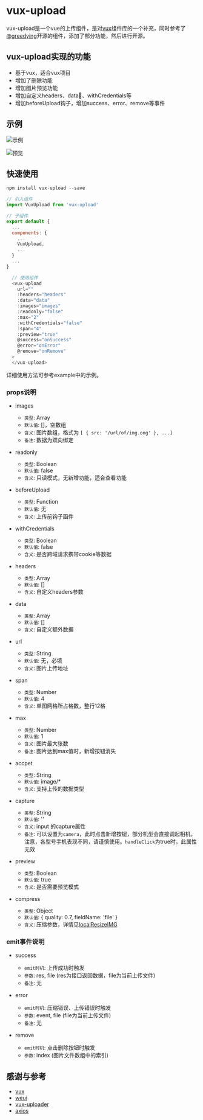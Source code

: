 # vux-upload

vux-upload是一个vue的上传组件，是对[vux](https://github.com/airyland/vux)组件库的一个补充，同时参考了[@greedying](https://github.com/greedying/vux-uploader)开源的组件，添加了部分功能，然后进行开源。

## vux-upload实现的功能

+ 基于vux，适合vux项目
+ 增加了删除功能
+ 增加图片预览功能
+ 增加自定义headers、data、withCredentials等
+ 增加beforeUpload钩子，增加success、error、remove等事件

## 示例

![示例](https://ws4.sinaimg.cn/large/006tKfTcly1fmkvl6937ej30ha0lemxl.jpg)

![预览](https://ws3.sinaimg.cn/large/006tKfTcly1fmkvmlo5jqj30h40pi7at.jpg)

## 快速使用

```javascript
npm install vux-upload --save
```

```javascript
// 引入组件
import VuxUpload from 'vux-upload'
```
```javascript
// 子组件
export default {
  ...
  components: {
    ...
    VuxUpload,
    ...
  }
  ...
}
```

```javascript
  // 使用组件
  <vux-upload
    url=""
    :headers="headers"
    :data="data"
    :images="images"
    :readonly="false"
    :max="2"
    :withCredentials="false"
    :span="4"
    :preview="true"
    @success="onSuccess"
    @error="onError"
    @remove="onRemove"
  >
  </vux-upload>
```

详细使用方法可参考example中的示例。

### props说明

* images
  * `类型`: Array
  * `默认值`: []，空数组
  * `含义`: 图片数组，格式为 `[ { src: '/url/of/img.ong' }, ...]` 
  * `备注`: 数据为双向绑定

* readonly
  * `类型`: Boolean
  * `默认值`: false
  * `含义`: 只读模式，无新增功能，适合查看功能

* beforeUpload
  * `类型`: Function
  * `默认值`: 无
  * `含义`: 上传前钩子函件

* withCredentials
  * `类型`: Boolean
  * `默认值`: false
  * `含义`: 是否跨域请求携带cookie等数据

* headers
  * `类型`: Array
  * `默认值`: []
  * `含义`: 自定义headers参数

* data
  * `类型`: Array
  * `默认值`: []
  * `含义`: 自定义额外数据

* url
  * `类型`: String
  * `默认值`: 无，必填
  * `含义`: 图片上传地址

* span
  * `类型`: Number
  * `默认值`: 4
  * `含义`: 单图网格所占格数，整行12格

* max
  * `类型`: Number
  * `默认值`: 1
  * `含义`: 图片最大张数
  * `备注`: 图片达到max值时，新增按钮消失

* accpet
  * `类型`: String
  * `默认值`: image/*
  * `含义`: 支持上传的数据类型

* capture
  * `类型`: String
  * `默认值`: ''
  * `含义`: input 的capture属性
  * `备注`: 可以设置为`camera`，此时点击新增按钮，部分机型会直接调起相机，注意，各型号手机表现不同，请谨慎使用。`handleClick`为true时，此属性无效

* preview
  * `类型`: Boolean
  * `默认值`: true
  * `含义`: 是否需要预览模式

* compress
  * `类型`: Object
  * `默认值`: { quality: 0.7, fieldName: 'file' }
  * `含义`: 压缩参数，详情见[localResizeIMG](https://github.com/think2011/localResizeIMG)

### emit事件说明

* success
  * `emit时机`: 上传成功时触发
  * `参数`: res, file  (res为接口返回数据，file为当前上传文件)
  * `备注`: 无

* error
  * `emit时机`: 压缩错误、上传错误时触发
  * `参数`: event, file  (file为当前上传文件)
  * `备注`: 无

* remove
  * `emit时机`: 点击删除按钮时触发
  * `参数`: index (图片文件数组中的索引)

## 感谢与参考

+ [vux](https://github.com/airyland/vux)
+ [weui](https://github.com/weui/weui)
+ [vux-uploader](https://github.com/greedying/vux-uploader)
+ [axios](https://github.com/mzabriskie/axios)
